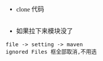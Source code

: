 <span  style="font-family: Simsun,serif; font-size: 17px; ">

- clone 代码
~~~
~~~
- 如果拉下来模块没了
~~~
file -> setting -> maven 
ignored Files 框全部取消,不用选
~~~

</span>
